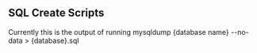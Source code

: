 ## SQL Create Scripts 

Currently this is the output of running mysqldump {database name} --no-data > {database}.sql 
